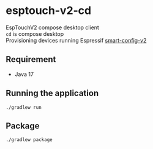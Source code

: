 # esptouch-v2-cd
EspTouchV2 compose desktop client  
`cd` is compose desktop  
Provisioning devices running Espressif [smart-config-v2](https://github.com/espressif/esp-idf/tree/master/examples/wifi/smart_config)

## Requirement
- Java 17

## Running the application
```shell
./gradlew run
```

## Package
```shell
./gradlew package
```

